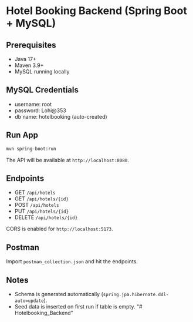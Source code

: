 # Hotel Booking Backend (Spring Boot + MySQL)

## Prerequisites
- Java 17+
- Maven 3.9+
- MySQL running locally

## MySQL Credentials
- username: root
- password: Lohi@353
- db name: hotelbooking (auto-created)

## Run App
```bash
mvn spring-boot:run
```
The API will be available at `http://localhost:8080`.

## Endpoints
- GET `/api/hotels`
- GET `/api/hotels/{id}`
- POST `/api/hotels`
- PUT `/api/hotels/{id}`
- DELETE `/api/hotels/{id}`

CORS is enabled for `http://localhost:5173`.

## Postman
Import `postman_collection.json` and hit the endpoints.

## Notes
- Schema is generated automatically (`spring.jpa.hibernate.ddl-auto=update`).
- Seed data is inserted on first run if table is empty.
"# Hotelbooking_Backend" 
